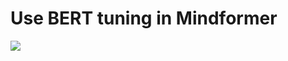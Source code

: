 # Use BERT tuning in Mindformer

<a href="https://gitee.com/mindspore/docs/blob/master/docs/mindformer/docs/source_en/mindtransformer_bert_finetune.md" target="_blank"><img src="https://mindspore-website.obs.cn-north-4.myhuaweicloud.com/website-images/master/resource/_static/logo_source_en.png"></a>
